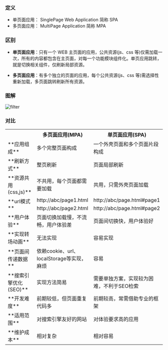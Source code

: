 ### 定义

- 单页面应用： SinglePage Web Application 简称 SPA
- 多页面应用： MultiPage Application 简称 MPA

### 区别

- **单页面应用**：只有一个 WEB 主页面的应用，公共资源(js、css 等)仅需加载一次，所有的内容都包含在主页面，对每一个功能模块组件化。单页应用跳转，就是切换相关组件，仅刷新局部资源。

- **多页面应用**：有多个独立的页面的应用，每个公共资源(js、css 等)需选择性重新加载，多页面跳转刷新所有资源。

### 图解

![filter]({{VUE_APP_PLULIC_PATH}}posts/images/20211116/01.png)

### 对比

<table>
    <tr>
        <th></th>
        <th>多页面应用(MPA)</th>
        <th>单页面应用(SPA)</th>
    </tr>
    <tr>
        <td>**应用组成**</td>
        <td>多个完整页面构成</td>
        <td>一个外壳页面和多个页面片段构成</td>
    </tr>
    <tr>
        <td>**刷新方式**</td>
        <td>整页刷新</td>
        <td>页面局部刷新</td>
    </tr>
    <tr>
        <td>**资源共用(css,js)**</td>
        <td>不共用，每个页面都需要加载</td>
        <td>共用，只需外壳页面加载</td>
    </tr>
    <tr>
        <td rowspan="2">**url模式**</td>
        <td>http://abc/page1.html</td>
        <td>http://abc/page.html#page1</td>
    </tr>
    <tr>
        <td>http://abc/page2.html</td>
        <td>http://abc/page.html#page2</td>
    </tr>
    <tr>
        <td>**用户体验**</td>
        <td>页面切换加载慢，不流畅，用户体验差</td>
        <td>页面间切换快，用户体验好</td>
    </tr>
    <tr>
        <td>**实现转场动画**</td>
        <td>无法实现</td>
        <td>容易实现</td>
    </tr>
    <tr>
        <td>**页面间传递数据**</td>
        <td>依赖cookie、url、localStorage等实现，麻烦</td>
        <td>容易</td>
    </tr>
    <tr>
        <td>**搜索引擎优化(SEO)**</td>
        <td>实现方法简易</td>
        <td>需要单独方案，实现较为困难，不利于SEO检索</td>
    </tr>
    <tr>
        <td>**开发难度**</td>
        <td>前期较低，但页面重复代码多</td>
        <td>前期较高，常需借助专业的框架</td>
    </tr>
    <tr>
        <td>**适用范围**</td>
        <td>对搜索引擎友好的网站</td>
        <td>对体验要求高的应用</td>
    </tr>
    <tr>
        <td>**维护成本**</td>
        <td>相对复杂</td>
        <td>相对容易</td>
    </tr>
</table>
